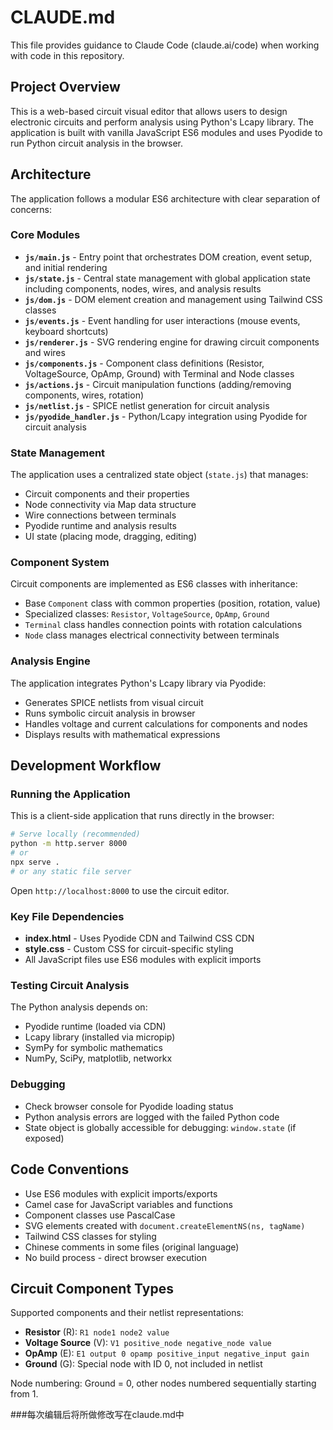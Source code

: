 # CLAUDE.md

This file provides guidance to Claude Code (claude.ai/code) when working with code in this repository.

## Project Overview

This is a web-based circuit visual editor that allows users to design electronic circuits and perform analysis using Python's Lcapy library. The application is built with vanilla JavaScript ES6 modules and uses Pyodide to run Python circuit analysis in the browser.

## Architecture

The application follows a modular ES6 architecture with clear separation of concerns:

### Core Modules

- **`js/main.js`** - Entry point that orchestrates DOM creation, event setup, and initial rendering
- **`js/state.js`** - Central state management with global application state including components, nodes, wires, and analysis results
- **`js/dom.js`** - DOM element creation and management using Tailwind CSS classes
- **`js/events.js`** - Event handling for user interactions (mouse events, keyboard shortcuts)
- **`js/renderer.js`** - SVG rendering engine for drawing circuit components and wires
- **`js/components.js`** - Component class definitions (Resistor, VoltageSource, OpAmp, Ground) with Terminal and Node classes
- **`js/actions.js`** - Circuit manipulation functions (adding/removing components, wires, rotation)
- **`js/netlist.js`** - SPICE netlist generation for circuit analysis
- **`js/pyodide_handler.js`** - Python/Lcapy integration using Pyodide for circuit analysis

### State Management

The application uses a centralized state object (`state.js`) that manages:
- Circuit components and their properties
- Node connectivity via Map data structure
- Wire connections between terminals
- Pyodide runtime and analysis results
- UI state (placing mode, dragging, editing)

### Component System

Circuit components are implemented as ES6 classes with inheritance:
- Base `Component` class with common properties (position, rotation, value)
- Specialized classes: `Resistor`, `VoltageSource`, `OpAmp`, `Ground`
- `Terminal` class handles connection points with rotation calculations
- `Node` class manages electrical connectivity between terminals

### Analysis Engine

The application integrates Python's Lcapy library via Pyodide:
- Generates SPICE netlists from visual circuit
- Runs symbolic circuit analysis in browser
- Handles voltage and current calculations for components and nodes
- Displays results with mathematical expressions

## Development Workflow

### Running the Application

This is a client-side application that runs directly in the browser:

```bash
# Serve locally (recommended)
python -m http.server 8000
# or
npx serve .
# or any static file server
```

Open `http://localhost:8000` to use the circuit editor.

### Key File Dependencies

- **index.html** - Uses Pyodide CDN and Tailwind CSS CDN
- **style.css** - Custom CSS for circuit-specific styling
- All JavaScript files use ES6 modules with explicit imports

### Testing Circuit Analysis

The Python analysis depends on:
- Pyodide runtime (loaded via CDN)
- Lcapy library (installed via micropip)
- SymPy for symbolic mathematics
- NumPy, SciPy, matplotlib, networkx

### Debugging

- Check browser console for Pyodide loading status
- Python analysis errors are logged with the failed Python code
- State object is globally accessible for debugging: `window.state` (if exposed)

## Code Conventions

- Use ES6 modules with explicit imports/exports
- Camel case for JavaScript variables and functions
- Component classes use PascalCase
- SVG elements created with `document.createElementNS(ns, tagName)`
- Tailwind CSS classes for styling
- Chinese comments in some files (original language)
- No build process - direct browser execution

## Circuit Component Types

Supported components and their netlist representations:
- **Resistor** (R): `R1 node1 node2 value`
- **Voltage Source** (V): `V1 positive_node negative_node value`
- **OpAmp** (E): `E1 output 0 opamp positive_input negative_input gain`
- **Ground** (G): Special node with ID 0, not included in netlist

Node numbering: Ground = 0, other nodes numbered sequentially starting from 1.

###每次编辑后将所做修改写在claude.md中